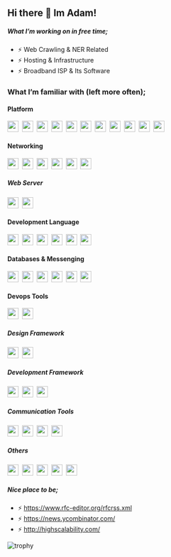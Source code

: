 ## Hi there 👋 Im Adam!

##### What I’m working on in free time;
- ⚡ Web Crawling & NER Related
- ⚡ Hosting & Infrastructure
- ⚡ Broadband ISP & Its Software

### What I’m familiar with (left more often);

#### Platform


<p float="left">
<a href="#"><img src="https://raw.githubusercontent.com/simple-icons/simple-icons/ce334b5bda8d8d054cfde7ce35caf40651078a28/icons/windows.svg" width="25" height="25"></a>&nbsp;
<a href="#"><img src="https://cdn.simpleicons.org/macos/white" width="25" height="25"></a>&nbsp;
<a href="#"><img src="https://cdn.simpleicons.org/linux/white" width="25" height="25"></a>&nbsp;
<a href="#"><img src="https://cdn.simpleicons.org/proxmox/white" width="25" height="25"></a>&nbsp;
<a href="#"><img src="https://cdn.simpleicons.org/linuxcontainers/white" width="25" height="25"></a>&nbsp;
<a href="#"><img src="https://cdn.simpleicons.org/qemu/white" width="25" height="25"></a>&nbsp;
<a href="#"><img src="https://cdn.simpleicons.org/docker/white" width="25" height="25"></a>&nbsp;
<a href="#"><img src="https://cdn.simpleicons.org/amazonwebservices/white"" width="25" height="25"></a>&nbsp;
<a href="#"><img src="https://cdn.simpleicons.org/kubernetes/white"" width="25" height="25"></a>&nbsp;
<a href="#"><img src="https://cdn.simpleicons.org/freebsd/white"" width="25" height="25"></a>&nbsp;
<a href="#"><img src="https://cdn.simpleicons.org/googlecloud/white"" width="25" height="25"></a>&nbsp;
</p>

#### Networking

<p float="left">
<a href="https://mikrotik.com/training/certificates/s199825ce3e3b46bf43b"><a href="#"><img src="https://images.squarespace-cdn.com/content/5ce2d7440a8094000167ed16/1558629633121-6F5VR73EOABCICRGJVIF/Screenshot+2019-05-23+at+17.40.09.png?format=1500w&content-type=image%2Fpng" height="25"></a>&nbsp; 
<a href="#"><img src="https://cdn.simpleicons.org/fortinet/white" width="25" height="25"></a>&nbsp;
<a href="#"><img src="https://cdn.simpleicons.org/huawei/white" width="25" height="25"></a>&nbsp;
<a href="#"><img src="https://cdn.simpleicons.org/cisco/white" width="25" height="25"></a>&nbsp;
<a href="#"><img src="https://cdn.simpleicons.org/ubiquiti/white" width="25" height="25"></a>&nbsp;
<a href="#"><img src="https://cdn.simpleicons.org/pfsense/white" width="25" height="25"></a>&nbsp;
</p>

##### Web Server
<p float="left">
<a href="#"><img src="https://cdn.simpleicons.org/nginx/white" width="25" height="25"></a>&nbsp;
<!-- <a href="#"><img src="https://cdn.simpleicons.org/lsws/white" width="25" height="25"></a>&nbsp; -->
<a href="#"><img src="https://cdn.simpleicons.org/apache/white" width="25" height="25"></a>&nbsp;
</p>

#### Development Language
<p float="left">
<a href="#"><img src="https://cdn.simpleicons.org/nodedotjs/white" width="25" height="25"></a>&nbsp;
<a href="#"><img src="https://cdn.simpleicons.org/typescript/white" width="25" height="25"></a>&nbsp;
<a href="#"><img src="https://cdn.simpleicons.org/php/white" width="25" height="25"></a>&nbsp;
<a href="#"><img src="https://cdn.simpleicons.org/go/white" width="25" height="25"></a>&nbsp;
<a href="#"><img src="https://cdn.simpleicons.org/python/white" width="25" height="25"></a>&nbsp;
<a href="#"><img src="https://cdn.simpleicons.org/julia/white" width="25" height="25"></a>&nbsp;
</p>
                                                                                                     
#### Databases & Messenging
<p float="left">
<a href="#"><img src="https://cdn.simpleicons.org/mariadb/white" width="25" height="25"></a>&nbsp;
<a href="#"><img src="https://cdn.simpleicons.org/mongodb/white" width="25" height="25"></a>&nbsp;
<a href="#"><img src="https://cdn.simpleicons.org/elasticsearch/white" width="25" height="25"></a>&nbsp;
<a href="#"><img src="https://cdn.simpleicons.org/influxdb/white" width="25" height="25"></a>&nbsp;
<a href="#"><img src="https://cdn.simpleicons.org/oracle/white" width="25" height="25"></a>&nbsp;
<a href="#"><img src="https://cdn.simpleicons.org/redis/white" width="25" height="25"></a>&nbsp;
<!-- <a href="#"><img src="https://cdn.simpleicons.org/zeromq/white" width="25" height="25"></a>&nbsp; -->
</p>       

#### Devops Tools
<p float="left">
<a href="#"><img src="https://cdn.simpleicons.org/ansible/white" width="25" height="25"></a>&nbsp;
<a href="#"><img src="https://cdn.simpleicons.org/grafana/white" width="25" height="25"></a>&nbsp;
</p>    

##### Design Framework
<p float="left">
<a href="#"><img src="https://cdn.simpleicons.org/tailwindcss/white" width="25" height="25"></a>&nbsp;
<a href="#"><img src="https://cdn.simpleicons.org/bootstrap/white" width="25" height="25"></a>&nbsp;
</p>

##### Development Framework
<p float="left">
<a href="#"><img src="https://cdn.simpleicons.org/nextdotjs/white" width="25" height="25"></a>&nbsp;
<a href="#"><img src="https://cdn.simpleicons.org/laravel/white" width="25" height="25"></a>&nbsp;
<a href="#"><img src="https://cdn.simpleicons.org/tensorflow/white" width="25" height="25"></a>&nbsp;
</p>

##### Communication Tools
<p float="left">
<!-- <a href="#"><img src="https://cdn.simpleicons.org/skype/white" width="25" height="25"></a>&nbsp; -->
<a href="#"><img src="https://cdn.simpleicons.org/telegram/white" width="25" height="25"></a>&nbsp;
<a href="#"><img src="https://cdn.simpleicons.org/whatsapp/white" width="25" height="25"></a>&nbsp;
<a href="#"><img src="https://cdn.simpleicons.org/basecamp/white" width="25" height="25"></a>&nbsp;
<a href="#"><img src="https://cdn.simpleicons.org/github/white" width="25" height="25"></a>&nbsp;
</p>


##### Others
<p float="left">
<a href="#"><img src="https://cdn.simpleicons.org/ceph/white" width="25" height="25"></a>&nbsp;
<a href="#"><img src="https://cdn.simpleicons.org/expo/white" width="25" height="25"></a>&nbsp;
<a href="#"><img src="https://cdn.simpleicons.org/cpanel/white" width="25" height="25"></a>&nbsp;
<a href="#"><img src="https://cdn.simpleicons.org/plesk/white" width="25" height="25"></a>&nbsp;
<a href="#"><img src="https://upload.wikimedia.org/wikipedia/commons/0/0b/FreeRADIUS_wordmark.svg" height="25"></a>
</p>

##### Nice place to be;
- ⚡ https://www.rfc-editor.org/rfcrss.xml
- ⚡ https://news.ycombinator.com/
- ⚡ http://highscalability.com/


![trophy](https://github-profile-trophy.vercel.app/?username=adamramadhan&theme=juicyfresh&title=AncientUser,Commit,Followers,Issues)



<!--
**adamramadhan/adamramadhan** is a ✨ _special_ ✨ repository because its `README.md` (this file) appears on your GitHub profile.

Here are some ideas to get you started:

- 🔭 I’m currently working on ...
- 🌱 I’m currently learning ...
- 👯 I’m looking to collaborate on ...
- 🤔 I’m looking for help with ...
- 💬 Ask me about ...
- 📫 How to reach me: ...
- 😄 Pronouns: ...
- ⚡ Fun fact: ...
-->

